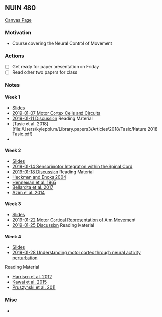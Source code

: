 ## NUIN 480 
[Canvas Page](https://canvas.northwestern.edu/courses/87345)

### Motivation
- Course covering the Neural Control of Movement

### Actions 
- [ ] Get ready for paper presentation on Friday
- [ ] Read other two papers for class

### Notes

#### Week 1
- [Slides](file:/Users/kylepblum/Documents/LimbLab/NUIN480/NUIN480Week1Shepherd.pdf)
- [2019-01-07 Motor Cortex Cells and Circuits](Week1-CellsAndCircuits/2019-01-07.md)  
- [2019-01-11 Discussion](Week1-CellsAndCircuits/2019-01-11.md)
Reading Material
- [Tasic et al. 2018](file:/Users/kylepblum/Library.papers3/Articles/2018/Tasic/Nature 2018 Tasic.pdf)
- 
#### Week 2
- [Slides](file://Users/kylepblum/Documents/LimbLab/NUIN480/NUIN480Week2Heckman.pptx)
- [2019-01-14 Sensorimotor Integration within the Spinal Cord](Week2-SpinalCord/2019-01-14.md)   
- [2019-01-18 Discussion](2019-01-18.md) 
Reading Material
- [Heckman and Enoka 2004](file:/Users/kylepblum/Library.papers3/Books/2004/Heckman/Clinical_Neurophysiology_of_Motor_Neuron_Diseases_2004_Heckman.PDF)
- [Henneman et al. 1965](file:/Users/kylepblum/Library.papers3/Articles/1965/Henneman/J_Physiol_1965_Henneman.pdf)
- [Bellardita et al. 2017](file:/Users/kylepblum/Library.papers3/Articles/2017/Bellardita/eLife_2017_Bellardita.pdf)
- [Azim et al. 2014](file:/Users/kylepblum/Library.papers3/Articles/2014/Azim/Nature_2014_Azim.pdf)

#### Week 3
- [Slides](file://Users/kylepblum/Documents/LimbLab/NUIN480/NUIN480Week3Miller.pptx)
- [2019-01-22 Motor Cortical Representation of Arm Movement](Week3-M1andArmMovement/2019-01-22.md) 
- [2019-01-25 Discussion](2019-01-25.md)
Reading Material

#### Week 4
- [Slides](file://Users/kylepblum/Documents/LimbLab/NUIN480/NUIN480Week4Miri.pptx)
- [2019-01-28 Understanding motor cortex through neural activity perturbation](Week4-CausalM1/2019-01-28.md)

Reading Material
- [Harrison et al. 2012](file://Users/kylepblum/Library.papers3/Articles/2012/Harrison/Neuron_2012_Harrison.pdf)
- [Kawai et al. 2015](file://Users/kylepblum/Library.papers3/Articles/2015/Kawai/Neuron_2015_Kawai.pdf) 
- [Pruszynski et al. 2011](file://Users/kylepblum/Library.papers3/Articles/2011/Pruszynski/Nature_2011_Pruszynski.pdf) 
  
### Misc
- 

